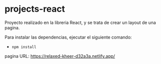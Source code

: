 # projects-react
Proyecto realizado en la libreria React, y se trata de crear un layout de una pagina. 

Para instalar las dependencias, ejecutar el siguiente comando:
- `npm install`


pagina URL: https://relaxed-kheer-d32a3a.netlify.app/
